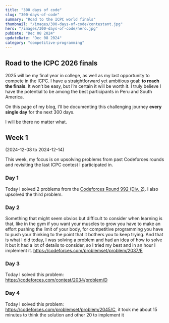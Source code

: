 ```yaml
---
title: "300 days of code"
slug: "300-days-of-code"
summary: "Road to the ICPC world finals"
thumbnail: "/images/300-days-of-code/contestant.jpg"
hero: "/images/300-days-of-code/hero.jpg"
pubDate: "Dec 08 2024"
updateDate: "Dec 08 2024"
category: "competitive-programming"
---
```


## Road to the ICPC 2026 finals
2025 will be my final year in college, as well as my last opportunity to compete in the ICPC. I have a straightforward yet ambitious goal: **to reach the finals**. It won’t be easy, but I’m certain it will be worth it. I truly believe I have the potential to be among the best participants in Peru and South America.

On this page of my blog, I’ll be documenting this challenging journey **every single day** for the next 300 days.

I will be there no matter what.

## Week 1 
(2024-12-08 to 2024-12-14)

This week, my focus is on upsolving problems from past Codeforces rounds and revisiting the last ICPC contest I participated in.

### Day 1
Today I solved 2 problems from the [Codeforces Round 992 (Div. 2)](https://codeforces.com/contests/2040). I also upsolved the third problem.

### Day 2
Something that might seem obvios but difficult to consider when learning is that, like in the gym if you want your muscles to grow you have to make an effort pushing the limit of your body, for competitive programming you have to push your thinking to the point that it bothers you to keep trying. And that is what I did today, I was solving a problem and had an idea of how to solve it but it had a lot of details to consider, so I tried my best and in an hour I implement it. https://codeforces.com/problemset/problem/2037/E

### Day 3
Today I solved this problem: https://codeforces.com/contest/2034/problem/D

### Day 4
Today I solved this problem: https://codeforces.com/problemset/problem/2045/C, it took me about 15 minutes to think the solution and other 20 to implement it
